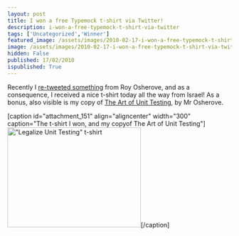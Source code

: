 ```yaml
---
layout: post
title: I won a free Typemock t-shirt via Twitter!
description: i-won-a-free-typemock-t-shirt-via-twitter
tags: ['Uncategorized','Winner']
featured_image: /assets/images/2010-02-17-i-won-a-free-typemock-t-shirt-via-twitter.webp
image: /assets/images/2010-02-17-i-won-a-free-typemock-t-shirt-via-twitter.webp
hidden: False
published: 17/02/2010
ispublished: True
---
```

Recently I <a title="twitter.com/RoyOsherove" href="http://twitter.com/RoyOsherove/status/8633903086" target="_blank">re-tweeted something</a> from Roy Osherove, and as a consequence, I received a nice t-shirt today all the way from Israel! As a bonus, also visible is my copy of <a title="The Art of Unit Testing on Amazon.co.uk" href="http://www.amazon.co.uk/gp/product/1933988274?ie=UTF8&amp;tag=tempocohes-21&amp;linkCode=as2&amp;camp=1634&amp;creative=6738&amp;creativeASIN=1933988274">The Art of Unit Testing</a>, by Mr  Osherove.
<p style="text-align: center;">

[caption id="attachment_151" align="aligncenter" width="300" caption="The t-shirt I won, and my copyof The Art of Unit Testing"]<a href="http://temporalcohesion.co.uk/wp-content/uploads/2010/02/tshirt_book.jpg"><img class="size-medium wp-image-151 " title="tshirt_book" src="http://temporalcohesion.co.uk/wp-content/uploads/2010/02/tshirt_book-300x225.jpg" alt="&quot;Legalize Unit Testing&quot; t-shirt" width="300" height="225" /></a>[/caption]

</p>
